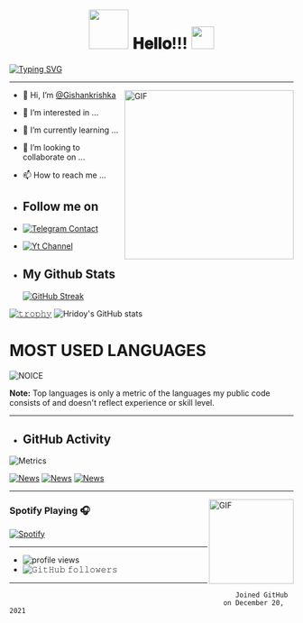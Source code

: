 <h1 align="center">
  <a target="_blank">
    <img src="https://github.com/Gishankrishka2/Gishankrishka2/blob/main/Gifs/ImpressiveJampackedKinglet-max-1mb.gif" width="70px" style="max-width:100%;">
  </a>
  𝐇𝐞𝐥𝐥𝐨!!!
  <a target="_blank">
    <img src="https://github.com/Gishankrishka2/Gishankrishka2/blob/main/Gifs/Hi.gif" width="40px" />
  </a>
</h1>


[![Typing SVG](https://readme-typing-svg.herokuapp.com?color=%23F70000&size=35&lines=Hi+I'm+Gishan+Krishka;Welcome+To+My+Profile+++++++)](https://git.io/typing-svg)

---

<img align="right" alt="GIF" height="300px" src="https://github.com/Gishankrishka2/Gishankrishka2/blob/main/Gifs/daftpunktocat-guy.gif" />

- 👋 Hi, I’m [@Gishankrishka](t.me/gishankrishka)
- 👀 I’m interested in ...
- 🌱 I’m currently learning ...
- 💞️ I’m looking to collaborate on ...
- 📫 How to reach me ...
- ## Follow me on
- [![Telegram Contact](https://badges.aleen42.com/src/telegram.svg)](https://t.me/gishankrishka1)
- [![Yt Channel ](https://badges.aleen42.com/src/youtube.svg)](https://www.youtube.com/channel/UCW0Z3BTxIJF6HAmN6AWUebQ)


- ## My Github Stats

  [![GitHub Streak](http://github-readme-streak-stats.herokuapp.com?user=gishankrishka2&theme=black-ice&hide_border=true&date_format=M%20j%5B%2C%20Y%5D)](https://git.io/streak-stats)



[![𝚝𝚛𝚘𝚙𝚑𝚢](https://github-profile-trophy.vercel.app/?username=Gishankrishka2&column=8&margin-w=15&margin-h=15&no-bg=true&no-frame=true&theme=juicyfresh)](https://github.com/gishankrishka2)
![Hridoy's GitHub stats](https://github-readme-stats.vercel.app/api?username=Gishankrishka2&show_icons=true&count_private=true&theme=great-gatsby) </br>
# MOST USED LANGUAGES
![NOICE](https://github-readme-stats.vercel.app/api/top-langs/?username=gishankrishka2&theme=dark&show_icons=true)

<b>Note:</b> Top languages is only a metric of the languages my public code consists of and doesn't reflect experience or skill level.

</details>

---

- ## GitHub Activity

![Metrics](https://metrics.lecoq.io/gishankrishka2?template=classic&followup=1&isocalendar=1&languages=1&isocalendar.duration=half-year&config.timezone=IndiaStandardTime%2FIstanbul)

[![News](https://github-readme-stats.vercel.app/api/pin/?username=gishankrishka2&theme=dark&repo=legendbotsl)](https://github.com/gishankrishka2/legendbotsl)
[![News](https://github-readme-stats.vercel.app/api/pin/?username=gishankrishka2&theme=dark&repo=Music_Player)](https://github.com/gishankrishka2/Music_Player)
[![News](https://github-readme-stats.vercel.app/api/pin/?username=gishankrishka2&theme=dark&repo=Session_gen_bot)](https://github.com/teamAlphaTg/Session_gen_bot)
  
</details>

---
<img align="right" alt="GIF" height="150px" src="https://github.com/Gishankrishka2/Gishankrishka2/blob/main/Gifs/5eeea355389655.59822ff824b72.gif" />

### Spotify Playing 🎧

[![Spotify](https://novatorem.bgstatic.vercel.app/api/spotify)](https://open.spotify.com/user/11153360645)

---
- <img alt = "profile views" src="https://komarev.com/ghpvc/?username=Gishankrishka2&style=flat&color=brightgreen"> 
- <img alt="𝙶𝚒𝚝𝙷𝚞𝚋 𝚏𝚘𝚕𝚕𝚘𝚠𝚎𝚛𝚜" src="https://img.shields.io/github/followers/gishankrishka2?label=Followers&style=social"> 
---



                                                            Joined GitHub
                                                         on December 20, 2021
   

<!---
gishanandtharusha/gishanandtharusha is a ✨ special ✨ repository because its `README.md` (this file) appears on your GitHub profile.
You can click the Preview link to take a look at your changes.
--->
